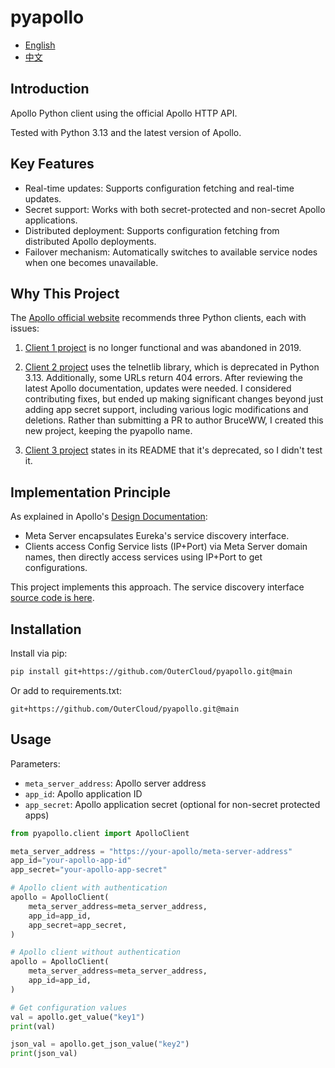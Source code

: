 # pyapollo

- [English](README.en.md)
- [中文](README.md)

## Introduction

Apollo Python client using the official Apollo HTTP API.

Tested with Python 3.13 and the latest version of Apollo.

## Key Features

- Real-time updates: Supports configuration fetching and real-time updates.
- Secret support: Works with both secret-protected and non-secret Apollo applications.
- Distributed deployment: Supports configuration fetching from distributed Apollo deployments.
- Failover mechanism: Automatically switches to available service nodes when one becomes unavailable.

## Why This Project

The [Apollo official website](https://www.apolloconfig.com/#/en/client/python-sdks-user-guide) recommends three Python clients, each with issues:

1. [Client 1 project](https://github.com/filamoon/pyapollo) is no longer functional and was abandoned in 2019.

2. [Client 2 project](https://github.com/BruceWW/pyapollo) uses the telnetlib library, which is deprecated in Python 3.13. Additionally, some URLs return 404 errors. After reviewing the latest Apollo documentation, updates were needed. I considered contributing fixes, but ended up making significant changes beyond just adding app secret support, including various logic modifications and deletions. Rather than submitting a PR to author BruceWW, I created this new project, keeping the pyapollo name.

3. [Client 3 project](https://github.com/xhrg-product/apollo-client-python) states in its README that it's deprecated, so I didn't test it.

## Implementation Principle

As explained in Apollo's [Design Documentation](https://www.apolloconfig.com/#/en/design/apollo-introduction?id=_45-design):

- Meta Server encapsulates Eureka's service discovery interface.
- Clients access Config Service lists (IP+Port) via Meta Server domain names, then directly access services using IP+Port to get configurations.

This project implements this approach. The service discovery interface [source code is here](https://github.com/apolloconfig/apollo/blob/6de040a2b9bc68d32c95045de00e21f55f20122b/apollo-portal/src/main/java/com/ctrip/framework/apollo/portal/controller/SystemInfoController.java#L45).

## Installation

Install via pip:

```bash
pip install git+https://github.com/OuterCloud/pyapollo.git@main
```

Or add to requirements.txt:

```
git+https://github.com/OuterCloud/pyapollo.git@main
```

## Usage

Parameters:

- `meta_server_address`: Apollo server address
- `app_id`: Apollo application ID
- `app_secret`: Apollo application secret (optional for non-secret protected apps)

```python
from pyapollo.client import ApolloClient

meta_server_address = "https://your-apollo/meta-server-address"
app_id="your-apollo-app-id"
app_secret="your-apollo-app-secret"

# Apollo client with authentication
apollo = ApolloClient(
    meta_server_address=meta_server_address,
    app_id=app_id,
    app_secret=app_secret,
)

# Apollo client without authentication
apollo = ApolloClient(
    meta_server_address=meta_server_address,
    app_id=app_id,
)

# Get configuration values
val = apollo.get_value("key1")
print(val)

json_val = apollo.get_json_value("key2")
print(json_val)
```
